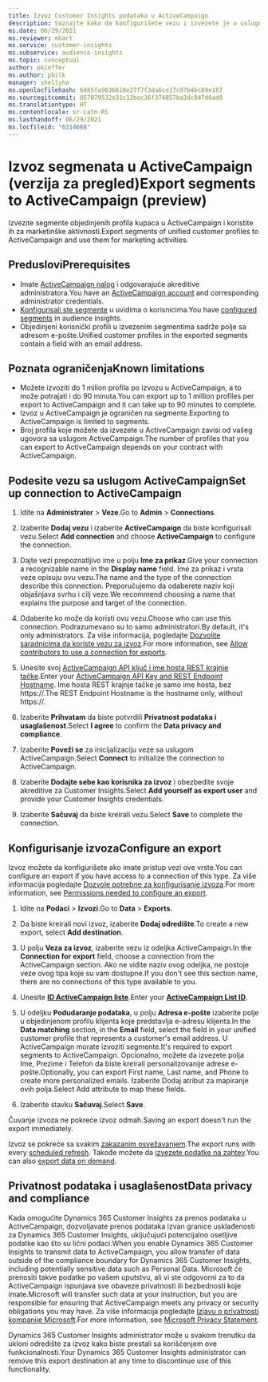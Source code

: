 ```yaml
---
title: Izvoz Customer Insights podataka u ActiveCampaign
description: Saznajte kako da konfigurišete vezu i izvezete je u uslugu ActiveCampaign.
ms.date: 06/29/2021
ms.reviewer: mhart
ms.service: customer-insights
ms.subservice: audience-insights
ms.topic: conceptual
author: pkieffer
ms.author: philk
manager: shellyha
ms.openlocfilehash: 6d85fa9836618e27f7f3da6ce17c07b4bc89e187
ms.sourcegitcommit: 057079532e31c12bac36f374857ba3dc847d6ad0
ms.translationtype: HT
ms.contentlocale: sr-Latn-RS
ms.lasthandoff: 06/29/2021
ms.locfileid: "6314668"
---
```

# <a name="export-segments-to-activecampaign-preview"></a><span data-ttu-id="883d1-103">Izvoz segmenata u ActiveCampaign (verzija za pregled)</span><span class="sxs-lookup"><span data-stu-id="883d1-103">Export segments to ActiveCampaign (preview)</span></span>

<span data-ttu-id="883d1-104">Izvezite segmente objedinjenih profila kupaca u ActiveCampaign i koristite ih za marketinške aktivnosti.</span><span class="sxs-lookup"><span data-stu-id="883d1-104">Export segments of unified customer profiles to ActiveCampaign and use them for marketing activities.</span></span>

## <a name="prerequisites"></a><span data-ttu-id="883d1-105">Preduslovi</span><span class="sxs-lookup"><span data-stu-id="883d1-105">Prerequisites</span></span>

-   <span data-ttu-id="883d1-106">Imate [ActiveCampaign nalog](https://www.activecampaign.com/) i odgovarajuće akreditive administratora.</span><span class="sxs-lookup"><span data-stu-id="883d1-106">You have an [ActiveCampaign account](https://www.activecampaign.com/) and corresponding administrator credentials.</span></span>
-   <span data-ttu-id="883d1-107">[Konfigurisali ste segmente](segments.md) u uvidima o korisnicima.</span><span class="sxs-lookup"><span data-stu-id="883d1-107">You have [configured segments](segments.md) in audience insights.</span></span>
-   <span data-ttu-id="883d1-108">Objedinjeni korisnički profili u izvezenim segmentima sadrže polje sa adresom e-pošte.</span><span class="sxs-lookup"><span data-stu-id="883d1-108">Unified customer profiles in the exported segments contain a field with an email address.</span></span>

## <a name="known-limitations"></a><span data-ttu-id="883d1-109">Poznata ograničenja</span><span class="sxs-lookup"><span data-stu-id="883d1-109">Known limitations</span></span>

- <span data-ttu-id="883d1-110">Možete izvoziti do 1 milion profila po izvozu u ActiveCampaign, a to može potrajati i do 90 minuta.</span><span class="sxs-lookup"><span data-stu-id="883d1-110">You can export up to 1 million profiles per export to ActiveCampaign and it can take up to 90 minutes to complete.</span></span>
- <span data-ttu-id="883d1-111">Izvoz u ActiveCampaign je ograničen na segmente.</span><span class="sxs-lookup"><span data-stu-id="883d1-111">Exporting to ActiveCampaign is limited to segments.</span></span>
- <span data-ttu-id="883d1-112">Broj profila koje možete da izvezete u ActiveCampaign zavisi od vašeg ugovora sa uslugom ActiveCampaign.</span><span class="sxs-lookup"><span data-stu-id="883d1-112">The number of profiles that you can export to ActiveCampaign depends on your contract with ActiveCampaign.</span></span>

## <a name="set-up-connection-to-activecampaign"></a><span data-ttu-id="883d1-113">Podesite vezu sa uslugom ActiveCampaign</span><span class="sxs-lookup"><span data-stu-id="883d1-113">Set up connection to ActiveCampaign</span></span>

1. <span data-ttu-id="883d1-114">Idite na **Administrator** > **Veze**.</span><span class="sxs-lookup"><span data-stu-id="883d1-114">Go to **Admin** > **Connections**.</span></span>

1. <span data-ttu-id="883d1-115">Izaberite **Dodaj vezu** i izaberite **ActiveCampaign** da biste konfigurisali vezu.</span><span class="sxs-lookup"><span data-stu-id="883d1-115">Select **Add connection** and choose **ActiveCampaign** to configure the connection.</span></span>

1. <span data-ttu-id="883d1-116">Dajte vezi prepoznatljivo ime u polju **Ime za prikaz**.</span><span class="sxs-lookup"><span data-stu-id="883d1-116">Give your connection a recognizable name in the **Display name** field.</span></span> <span data-ttu-id="883d1-117">Ime za prikaz i vrsta veze opisuju ovu vezu.</span><span class="sxs-lookup"><span data-stu-id="883d1-117">The name and the type of the connection describe this connection.</span></span> <span data-ttu-id="883d1-118">Preporučujemo da odaberete naziv koji objašnjava svrhu i cilj veze.</span><span class="sxs-lookup"><span data-stu-id="883d1-118">We recommend choosing a name that explains the purpose and target of the connection.</span></span>

1. <span data-ttu-id="883d1-119">Odaberite ko može da koristi ovu vezu.</span><span class="sxs-lookup"><span data-stu-id="883d1-119">Choose who can use this connection.</span></span> <span data-ttu-id="883d1-120">Podrazumevano su to samo administratori.</span><span class="sxs-lookup"><span data-stu-id="883d1-120">By default, it's only administrators.</span></span> <span data-ttu-id="883d1-121">Za više informacija, pogledajte [Dozvolite saradnicima da koriste vezu za izvoz](connections.md#allow-contributors-to-use-a-connection-for-exports).</span><span class="sxs-lookup"><span data-stu-id="883d1-121">For more information, see [Allow contributors to use a connection for exports](connections.md#allow-contributors-to-use-a-connection-for-exports).</span></span>

1. <span data-ttu-id="883d1-122">Unesite svoj [ActiveCampaign API ključ i ime hosta REST krajnje tačke](https://help.activecampaign.com/hc/articles/207317590-Getting-started-with-the-API#how-to-obtain-your-activecampaign-api-url-and-key).</span><span class="sxs-lookup"><span data-stu-id="883d1-122">Enter your [ActiveCampaign API Key and REST Endpoint Hostname](https://help.activecampaign.com/hc/articles/207317590-Getting-started-with-the-API#how-to-obtain-your-activecampaign-api-url-and-key).</span></span> <span data-ttu-id="883d1-123">Ime hosta REST krajnje tačke je samo ime hosta, bez https://.</span><span class="sxs-lookup"><span data-stu-id="883d1-123">The REST Endpoint Hostname is the hostname only, without https://.</span></span> 

1. <span data-ttu-id="883d1-124">Izaberite **Prihvatam** da biste potvrdili **Privatnost podataka i usaglašenost**.</span><span class="sxs-lookup"><span data-stu-id="883d1-124">Select **I agree** to confirm the **Data privacy and compliance**.</span></span>

1. <span data-ttu-id="883d1-125">Izaberite **Poveži se** za inicijalizaciju veze sa uslugom ActiveCampaign.</span><span class="sxs-lookup"><span data-stu-id="883d1-125">Select **Connect** to initialize the connection to ActiveCampaign.</span></span>

1. <span data-ttu-id="883d1-126">Izaberite **Dodajte sebe kao korisnika za izvoz** i obezbedite svoje akreditive za Customer Insights.</span><span class="sxs-lookup"><span data-stu-id="883d1-126">Select **Add yourself as export user** and provide your Customer Insights credentials.</span></span>

1. <span data-ttu-id="883d1-127">Izaberite **Sačuvaj** da biste kreirali vezu.</span><span class="sxs-lookup"><span data-stu-id="883d1-127">Select **Save** to complete the connection.</span></span>

## <a name="configure-an-export"></a><span data-ttu-id="883d1-128">Konfigurisanje izvoza</span><span class="sxs-lookup"><span data-stu-id="883d1-128">Configure an export</span></span>

<span data-ttu-id="883d1-129">Izvoz možete da konfigurišete ako imate pristup vezi ove vrste.</span><span class="sxs-lookup"><span data-stu-id="883d1-129">You can configure an export if you have access to a connection of this type.</span></span> <span data-ttu-id="883d1-130">Za više informacija pogledajte [Dozvole potrebne za konfigurisanje izvoza](export-destinations.md#set-up-a-new-export).</span><span class="sxs-lookup"><span data-stu-id="883d1-130">For more information, see [Permissions needed to configure an export](export-destinations.md#set-up-a-new-export).</span></span>

1. <span data-ttu-id="883d1-131">Idite na **Podaci** > **Izvozi**.</span><span class="sxs-lookup"><span data-stu-id="883d1-131">Go to **Data** > **Exports**.</span></span>

1. <span data-ttu-id="883d1-132">Da biste kreirali novi izvoz, izaberite **Dodaj odredište**.</span><span class="sxs-lookup"><span data-stu-id="883d1-132">To create a new export, select **Add destination**.</span></span>

1. <span data-ttu-id="883d1-133">U polju **Veza za izvoz**, izaberite vezu iz odeljka ActiveCampaign.</span><span class="sxs-lookup"><span data-stu-id="883d1-133">In the **Connection for export** field, choose a connection from the ActiveCampaign section.</span></span> <span data-ttu-id="883d1-134">Ako ne vidite naziv ovog odeljka, ne postoje veze ovog tipa koje su vam dostupne.</span><span class="sxs-lookup"><span data-stu-id="883d1-134">If you don't see this section name, there are no connections of this type available to you.</span></span>

1. <span data-ttu-id="883d1-135">Unesite [**ID ActiveCampaign liste**](https://help.activecampaign.com/hc/articles/360000030559-How-to-create-a-list-in-ActiveCampaign).</span><span class="sxs-lookup"><span data-stu-id="883d1-135">Enter your [**ActiveCampaign List ID**](https://help.activecampaign.com/hc/articles/360000030559-How-to-create-a-list-in-ActiveCampaign).</span></span>    

3. <span data-ttu-id="883d1-136">U odeljku **Podudaranje podataka**, u polju **Adresa e-pošte** izaberite polje u objedinjenom profilu klijenta koje predstavlja e-adresu klijenta.</span><span class="sxs-lookup"><span data-stu-id="883d1-136">In the **Data matching** section, in the **Email** field, select the field in your unified customer profile that represents a customer's email address.</span></span> <span data-ttu-id="883d1-137">U ActiveCampaign morate izvoziti segmente.</span><span class="sxs-lookup"><span data-stu-id="883d1-137">It's required to export segments to ActiveCampaign.</span></span> <span data-ttu-id="883d1-138">Opcionalno, možete da izvezete polja Ime, Prezime i Telefon da biste kreirali personalizovanije adrese e-pošte.</span><span class="sxs-lookup"><span data-stu-id="883d1-138">Optionally, you can export First name, Last name, and Phone to create more personalized emails.</span></span> <span data-ttu-id="883d1-139">Izaberite Dodaj atribut za mapiranje ovih polja.</span><span class="sxs-lookup"><span data-stu-id="883d1-139">Select Add attribute to map these fields.</span></span>

1. <span data-ttu-id="883d1-140">Izaberite stavku **Sačuvaj**.</span><span class="sxs-lookup"><span data-stu-id="883d1-140">Select **Save**.</span></span>

<span data-ttu-id="883d1-141">Čuvanje izvoza ne pokreće izvoz odmah.</span><span class="sxs-lookup"><span data-stu-id="883d1-141">Saving an export doesn't run the export immediately.</span></span>

<span data-ttu-id="883d1-142">Izvoz se pokreće sa svakim [zakazanim osvežavanjem](system.md#schedule-tab).</span><span class="sxs-lookup"><span data-stu-id="883d1-142">The export runs with every [scheduled refresh](system.md#schedule-tab).</span></span> <span data-ttu-id="883d1-143">Takođe možete da [izvezete podatke na zahtev](export-destinations.md#run-exports-on-demand).</span><span class="sxs-lookup"><span data-stu-id="883d1-143">You can also [export data on demand](export-destinations.md#run-exports-on-demand).</span></span> 


## <a name="data-privacy-and-compliance"></a><span data-ttu-id="883d1-144">Privatnost podataka i usaglašenost</span><span class="sxs-lookup"><span data-stu-id="883d1-144">Data privacy and compliance</span></span>

<span data-ttu-id="883d1-145">Kada omogućite Dynamics 365 Customer Insights za prenos podataka u ActiveCampaign, dozvoljavate prenos podataka izvan granice usklađenosti za Dynamics 365 Customer Insights, uključujući potencijalno osetljive podatke kao što su lični podaci.</span><span class="sxs-lookup"><span data-stu-id="883d1-145">When you enable Dynamics 365 Customer Insights to transmit data to ActiveCampaign, you allow transfer of data outside of the compliance boundary for Dynamics 365 Customer Insights, including potentially sensitive data such as Personal Data.</span></span> <span data-ttu-id="883d1-146">Microsoft će prenositi takve podatke po vašem uputstvu, ali vi ste odgovorni za to da ActiveCampaign ispunjava sve obaveze privatnosti ili bezbednosti koje imate.</span><span class="sxs-lookup"><span data-stu-id="883d1-146">Microsoft will transfer such data at your instruction, but you are responsible for ensuring that ActiveCampaign meets any privacy or security obligations you may have.</span></span> <span data-ttu-id="883d1-147">Za više informacija pogledajte [Izjavu o privatnosti kompanije Microsoft](https://go.microsoft.com/fwlink/?linkid=396732).</span><span class="sxs-lookup"><span data-stu-id="883d1-147">For more information, see [Microsoft Privacy Statement](https://go.microsoft.com/fwlink/?linkid=396732).</span></span>

<span data-ttu-id="883d1-148">Dynamics 365 Customer Insights administrator može u svakom trenutku da ukloni odredište za izvoz kako biste prestali sa korišćenjem ove funkcionalnosti.</span><span class="sxs-lookup"><span data-stu-id="883d1-148">Your Dynamics 365 Customer Insights administrator can remove this export destination at any time to discontinue use of this functionality.</span></span>
